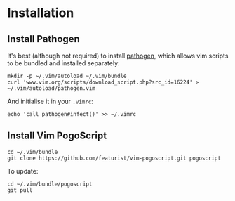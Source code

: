 # Installation

## Install Pathogen

It's best (although not required) to install [pathogen](http://www.vim.org/scripts/script.php?script_id=2332), which allows vim scripts to be bundled and installed separately:

    mkdir -p ~/.vim/autoload ~/.vim/bundle 
    curl 'www.vim.org/scripts/download_script.php?src_id=16224' > ~/.vim/autoload/pathogen.vim

And initialise it in your `.vimrc`:

    echo 'call pathogen#infect()' >> ~/.vimrc

## Install Vim PogoScript

    cd ~/.vim/bundle
    git clone https://github.com/featurist/vim-pogoscript.git pogoscript

To update:

    cd ~/.vim/bundle/pogoscript
    git pull
